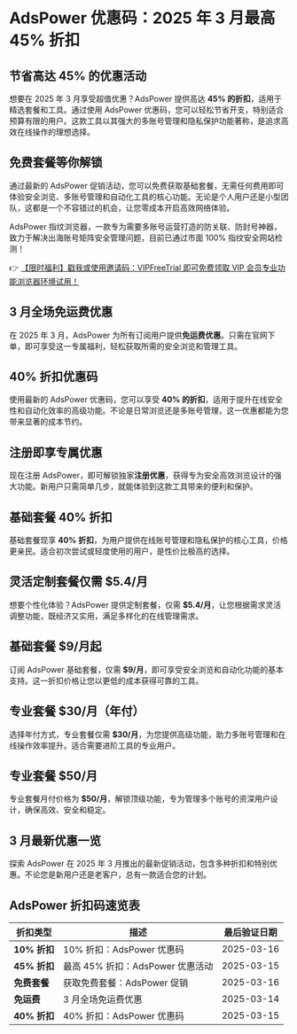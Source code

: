 # AdsPower 优惠码：2025 年 3 月最高 45% 折扣

## 节省高达 45% 的优惠活动

想要在 2025 年 3 月享受超值优惠？AdsPower 提供高达 **45% 的折扣**，适用于精选套餐和工具。通过使用 AdsPower 优惠码，您可以轻松节省开支，特别适合预算有限的用户。这款工具以其强大的多账号管理和隐私保护功能著称，是追求高效在线操作的理想选择。

## 免费套餐等你解锁

通过最新的 AdsPower 促销活动，您可以免费获取基础套餐，无需任何费用即可体验安全浏览、多账号管理和自动化工具的核心功能。无论是个人用户还是小型团队，这都是一个不容错过的机会，让您零成本开启高效网络体验。

AdsPower 指纹浏览器，一款专为需要多账号运营打造的防关联、防封号神器，致力于解决出海账号矩阵安全管理问题，目前已通过市面 100% 指纹安全网站检测！

👉 [【限时福利】戳我或使用邀请码：VIPFreeTrial 即可免费领取 VIP 会员专业功能浏览器环境试用！](https://bit.ly/adspower_free)

## 3 月全场免运费优惠

在 2025 年 3 月，AdsPower 为所有订阅用户提供**免运费优惠**。只需在官网下单，即可享受这一专属福利，轻松获取所需的安全浏览和管理工具。

## 40% 折扣优惠码

使用最新的 AdsPower 优惠码，您可以享受 **40% 的折扣**，适用于提升在线安全性和自动化效率的高级功能。不论是日常浏览还是多账号管理，这一优惠都能为您带来显著的成本节约。

## 注册即享专属优惠

现在注册 AdsPower，即可解锁独家**注册优惠**，获得专为安全高效浏览设计的强大功能。新用户只需简单几步，就能体验到这款工具带来的便利和保护。

## 基础套餐 40% 折扣

基础套餐现享 **40% 折扣**，为用户提供在线账号管理和隐私保护的核心工具，价格更亲民。适合初次尝试或轻度使用的用户，是性价比极高的选择。

## 灵活定制套餐仅需 $5.4/月

想要个性化体验？AdsPower 提供定制套餐，仅需 **$5.4/月**，让您根据需求灵活调整功能，既经济又实用，满足多样化的在线管理需求。

## 基础套餐 $9/月起

订阅 AdsPower 基础套餐，仅需 **$9/月**，即可享受安全浏览和自动化功能的基本支持。这一折扣价格让您以更低的成本获得可靠的工具。

## 专业套餐 $30/月（年付）

选择年付方式，专业套餐仅需 **$30/月**，为您提供高级功能，助力多账号管理和在线操作效率提升。适合需要进阶工具的专业用户。

## 专业套餐 $50/月

专业套餐月付价格为 **$50/月**，解锁顶级功能，专为管理多个账号的资深用户设计，确保高效、安全和稳定。

## 3 月最新优惠一览

探索 AdsPower 在 2025 年 3 月推出的最新促销活动，包含多种折扣和特别优惠。不论您是新用户还是老客户，总有一款适合您的计划。

## AdsPower 折扣码速览表

| 折扣类型       | 描述                              | 最后验证日期  |
|----------------|-----------------------------------|---------------|
| **10% 折扣**   | 10% 折扣：AdsPower 优惠码         | 2025-03-16   |
| **45% 折扣**   | 最高 45% 折扣：AdsPower 优惠活动  | 2025-03-15   |
| **免费套餐**   | 获取免费套餐：AdsPower 促销       | 2025-03-16   |
| **免运费**     | 3 月全场免运费优惠                | 2025-03-14   |
| **40% 折扣**   | 40% 折扣：AdsPower 优惠码         | 2025-03-15   |